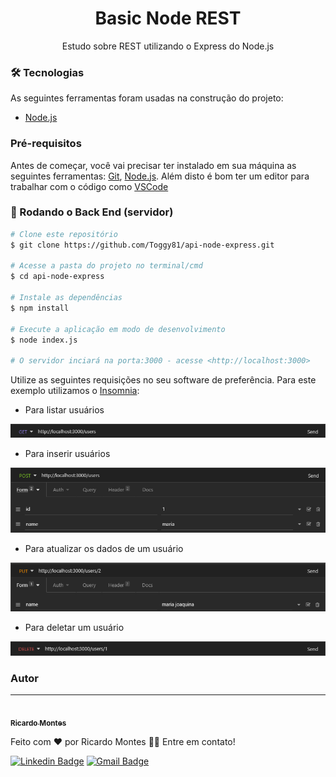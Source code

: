 <h1 align="center">Basic Node REST</h1>

<p align="center">Estudo sobre REST utilizando o Express do Node.js</p>

### 🛠 Tecnologias

As seguintes ferramentas foram usadas na construção do projeto:

- [Node.js](https://nodejs.org/en/)

### Pré-requisitos

Antes de começar, você vai precisar ter instalado em sua máquina as seguintes ferramentas:
[Git](https://git-scm.com), [Node.js](https://nodejs.org/en/). 
Além disto é bom ter um editor para trabalhar com o código como [VSCode](https://code.visualstudio.com/)

### 🎲 Rodando o Back End (servidor)

```bash
# Clone este repositório
$ git clone https://github.com/Toggy81/api-node-express.git

# Acesse a pasta do projeto no terminal/cmd
$ cd api-node-express

# Instale as dependências
$ npm install

# Execute a aplicação em modo de desenvolvimento
$ node index.js

# O servidor inciará na porta:3000 - acesse <http://localhost:3000>
```
Utilize as seguintes requisições no seu software de preferência. Para este exemplo utilizamos o [Insomnia](https://insomnia.rest/download):

- Para listar usuários
<img alt="" title="" src="./imgs/get.png" />

- Para inserir usuários
<img alt="" title="" src="./imgs/post.png" />

- Para atualizar os dados de um usuário
<img alt="" title="" src="./imgs/put.png" />

- Para deletar um usuário
<img alt="" title="" src="./imgs/delete.png" />

### Autor
---

<a href="https://toggy81.github.io/personal-page/">
 <img style="border-radius: 50%;" src="https://avatars.githubusercontent.com/u/43882173?s=96&v=4" width="100px;" alt=""/>
 <br />
 <sub><b>Ricardo Montes</b></sub></a>


Feito com ❤️ por Ricardo Montes 👋🏽 Entre em contato!

[![Linkedin Badge](https://img.shields.io/badge/-Ricardo-blue?style=flat-square&logo=Linkedin&logoColor=white&link=https://www.linkedin.com/in/Toggy81/)](https://www.linkedin.com/in/Toggy81/) 
[![Gmail Badge](https://img.shields.io/badge/-tognolamontes@yahoo.com.br-c14438?style=flat-square&logo=Gmail&logoColor=white&link=mailto:tgmarinho@gmail.com)](mailto:tognolamontes@yahoo.com.br)
